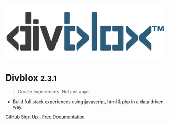 <!-- _coverpage.md -->

![logo](_media/divblox-logo-1.png)

# Divblox <small>2.3.1</small>

> Create experiences. Not just apps.

- Build full stack experiences using javascript, html & php in a data driven way.

[GitHub](https://github.com/Divblox/Divblox/)
[Sign Up - Free](https://basecamp.Divblox.com/?view=register)
[Documentation](#what-is-Divblox)
